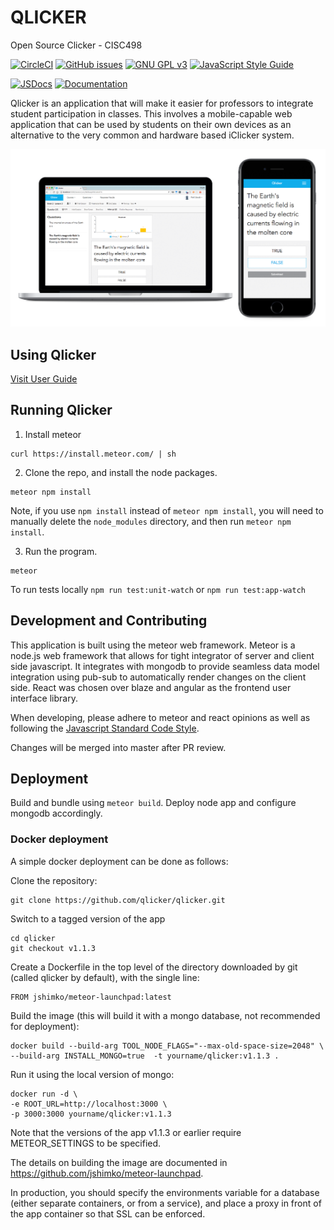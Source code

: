 # QLICKER
Open Source Clicker - CISC498

[![CircleCI](https://circleci.com/gh/qlicker/qlicker.svg?style=shield&circle-token=add100d7632954b295a5010c4d904e5b7801d8f5)](https://circleci.com/gh/qlicker/qlicker)
[![GitHub issues](https://img.shields.io/github/issues/qlicker/qlicker.svg)](https://github.com/qlicker/qlicker/issues)
[![GNU GPL v3](https://img.shields.io/badge/license-GNU%20GPL%20v3-blue.svg)](https://www.gnu.org/licenses/gpl-3.0.en.html)
[![JavaScript Style Guide](https://img.shields.io/badge/code%20style-standard-brightgreen.svg)](http://standardjs.com/)

[![JSDocs](https://img.shields.io/badge/Documentation-JSDocs-green.svg)](https://rawgit.com/qlicker/qlicker/master/docs/.jsdocs/index.html)
[![Documentation](https://img.shields.io/badge/Documentation-User%20Manual-green.svg)](https://github.com/qlicker/qlicker/tree/master/docs)



Qlicker is an application that will make it easier for professors to integrate student participation in classes. This involves a mobile-capable web application that can be used by students on their own devices as an alternative to the very common and hardware based iClicker system.

![overview](docs/images/overview.png)

## Using Qlicker

[Visit User Guide](https://qlicker.github.io)

## Running Qlicker

1. Install meteor
```
curl https://install.meteor.com/ | sh 
```

2. Clone the repo, and install the node packages.
```
meteor npm install
```

Note, if you use `npm install` instead of `meteor npm install`, you will need to manually delete the `node_modules` directory, and then run `meteor npm install`.

3. Run the program.
```
meteor
```

To run tests locally
`npm run test:unit-watch` or `npm run test:app-watch`

## Development and Contributing

This application is built using the meteor web framework. Meteor is a node.js web framework that allows for tight integrator of server and client side javascript. It integrates with mongodb to provide seamless data model integration using pub-sub to automatically render changes on the client side. React was chosen over blaze and angular as the frontend user interface library. 

When developing, please adhere to meteor and react opinions as well as following the [Javascript Standard Code Style](http://standardjs.com). 

Changes will be merged into master after PR review.

## Deployment

Build and bundle using `meteor build`. Deploy node app and configure mongodb accordingly.

### Docker deployment
A simple docker deployment can be done as follows:

Clone the repository:
```
git clone https://github.com/qlicker/qlicker.git
```

Switch to a tagged version of the app
```
cd qlicker
git checkout v1.1.3
```

Create a Dockerfile in the top level of the directory downloaded by git (called qlicker by default), with the single line:
```
FROM jshimko/meteor-launchpad:latest
```

Build the image (this will build it with a mongo database, not recommended for deployment):
```
docker build --build-arg TOOL_NODE_FLAGS="--max-old-space-size=2048" \
--build-arg INSTALL_MONGO=true  -t yourname/qlicker:v1.1.3 .
```

Run it using the local version of mongo:
```
docker run -d \
-e ROOT_URL=http://localhost:3000 \
-p 3000:3000 yourname/qlicker:v1.1.3
```

Note that the versions of the app v1.1.3 or earlier require METEOR_SETTINGS to be specified.

The details on building the image are documented in https://github.com/jshimko/meteor-launchpad.

In production, you should specify the environments variable for a database (either separate containers, or from a service), and place a proxy in front of the app container so that SSL can be enforced. 



